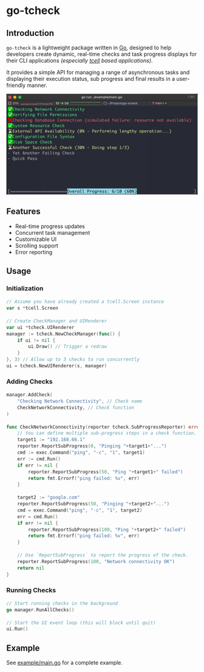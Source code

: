 # go-tcheck

## Introduction

`go-tcheck` is a lightweight package written in [Go](https://go.dev/), designed to help developers create dynamic, real-time checks and task progress displays for their CLI applications *(especially [tcell](https://github.com/gdamore/tcell) based applications)*.

It provides a simple API for managing a range of asynchronous tasks and displaying their execution status, sub progress and final results in a user-friendly manner.

![preview](./README.assets/preview.png)

## Features

- Real-time progress updates
- Concurrent task management
- Customizable UI
- Scrolling support
- Error reporting

## Usage

### Initialization

```go
// Assume you have already created a tcell.Screen instance
var s *tcell.Screen

// Create CheckManager and UIRenderer
var ui *tcheck.UIRenderer
manager := tcheck.NewCheckManager(func() {
    if ui != nil {
        ui.Draw() // Trigger a redraw
    }
}, 3) // Allow up to 3 checks to run concurrently
ui = tcheck.NewUIRenderer(s, manager)
```

### Adding Checks

```go
manager.AddCheck(
    "Checking Network Connectivity", // Check name
    CheckNetworkConnectivity, // Check function
)

func CheckNetworkConnectivity(reporter tcheck.SubProgressReporter) error {
    // You can define multiple sub-progress steps in a check function.
    target1 := "192.168.66.1"
    reporter.ReportSubProgress(0, "Pinging "+target1+"...")
    cmd := exec.Command("ping", "-c", "1", target1)
    err := cmd.Run()
    if err != nil {
        reporter.ReportSubProgress(50, "Ping "+target1+" failed")
        return fmt.Errorf("ping failed: %v", err)
    }

    target2 := "google.com"
    reporter.ReportSubProgress(50, "Pinging "+target2+"...")
    cmd = exec.Command("ping", "-c", "1", target2)
    err = cmd.Run()
    if err != nil {
        reporter.ReportSubProgress(100, "Ping "+target2+" failed")
        return fmt.Errorf("ping failed: %v", err)
    }

    // Use `ReportSubProgress` to report the progress of the check.
    reporter.ReportSubProgress(100, "Network connectivity OK")
    return nil
}
```

### Running Checks

```go
// Start running checks in the background
go manager.RunAllChecks()

// Start the UI event loop (this will block until quit)
ui.Run()
```

## Example

See [example/main.go](./example/main.go) for a complete example.
